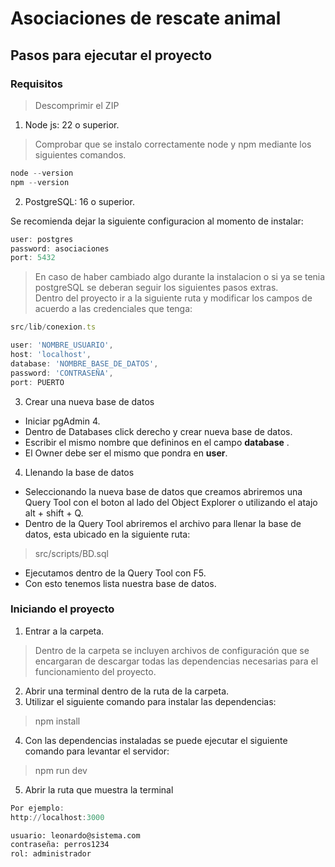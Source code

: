 # Asociaciones de rescate animal

## Pasos para ejecutar el proyecto

### Requisitos

> Descomprimir el ZIP 

1. Node js: 22 o superior.

> Comprobar que se instalo correctamente node y npm mediante los siguientes comandos.

```powershell
node --version
npm --version
```

2. PostgreSQL: 16 o superior. 

Se recomienda dejar la siguiente configuracion al momento de instalar:

```powershell
user: postgres
password: asociaciones
port: 5432
``` 

> En caso de haber cambiado algo durante la instalacion o si ya se tenia postgreSQL se deberan seguir los siguientes pasos extras.  
Dentro del proyecto ir a la siguiente ruta y modificar los campos de acuerdo a las credenciales que tenga:

```ts
src/lib/conexion.ts

user: 'NOMBRE_USUARIO',
host: 'localhost',
database: 'NOMBRE_BASE_DE_DATOS',
password: 'CONTRASEÑA',
port: PUERTO
```
3. Crear una nueva base de datos
-  Iniciar pgAdmin 4.  
-  Dentro de Databases click derecho y crear nueva base de datos.
- Escribir el mismo nombre que defininos en el campo __database__ .
- El Owner debe ser el mismo que pondra en __user__.

4. Llenando la base de datos
- Seleccionando la nueva base de datos que creamos abriremos una Query Tool con el boton al lado del Object Explorer o utilizando el atajo alt + shift + Q.
- Dentro de la Query Tool abriremos el archivo para llenar la base de datos, esta ubicado en la siguiente ruta:
> src/scripts/BD.sql
- Ejecutamos dentro de la Query Tool con F5.
- Con esto tenemos lista nuestra base de datos.


### Iniciando el proyecto

1. Entrar a la carpeta.
> Dentro de la carpeta se incluyen archivos de configuración que se encargaran de descargar todas las dependencias necesarias para el funcionamiento del proyecto.
2. Abrir una terminal dentro de la ruta de la carpeta.
3. Utilizar el siguiente comando para instalar las dependencias:
> npm install 
4. Con las dependencias instaladas se puede ejecutar el siguiente comando para levantar el servidor:

> npm run dev

5. Abrir la ruta que muestra la terminal

```powershell
Por ejemplo:
http://localhost:3000
```

```sql
usuario: leonardo@sistema.com
contraseña: perros1234
rol: administrador
```